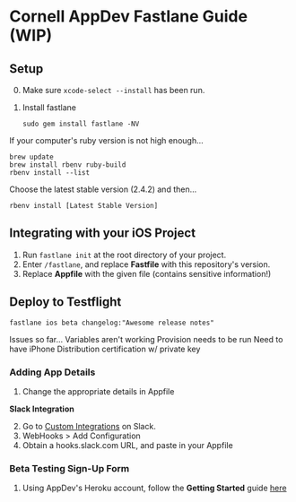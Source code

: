 # Cornell AppDev Fastlane Guide (WIP)

## Setup

0. Make sure `xcode-select --install` has been run.

1. Install fastlane

	`sudo gem install fastlane -NV`

If your computer's ruby version is not high enough...

	brew update
	brew install rbenv ruby-build
	rbenv install --list

Choose the latest stable version (2.4.2) and then...
  
	rbenv install [Latest Stable Version]
  
## Integrating with your iOS Project

1. Run `fastlane init` at the root directory of your project.
2. Enter `/fastlane`, and replace **Fastfile** with this repository's version.
3. Replace **Appfile** with the given file (contains sensitive information!)

## Deploy to Testflight

`fastlane ios beta changelog:"Awesome release notes"`

Issues so far...
Variables aren't working
Provision needs to be run
Need to have iPhone Distribution certification w/ private key

### Adding App Details

1. Change the appropriate details in Appfile

**Slack Integration**

2. Go to [Custom Integrations](https://cornellappdev.slack.com/apps/manage/custom-integrations) on Slack. 
3. WebHooks > Add Configuration
4. Obtain a hooks.slack.com URL, and paste in your Appfile

### Beta Testing Sign-Up Form

1. Using AppDev's Heroku account, follow the **Getting Started** guide [here](https://github.com/fastlane/boarding)


